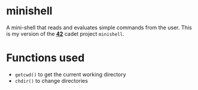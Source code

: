 # minishell
A mini-shell that reads and evaluates simple commands from the user. This is my version of the **[42](https://www.42.us.org/)** cadet project `minishell`.

# Functions used
* `getcwd()` to get the current working directory
* `chdir()` to change directories
